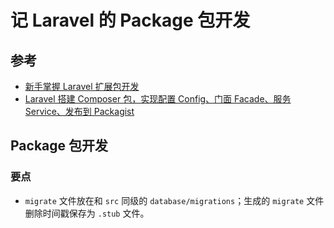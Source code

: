 # 记 Laravel 的 Package 包开发

## 参考

* [新手掌握 Laravel 扩展包开发
](https://learnku.com/articles/21831)
* [Laravel 搭建 Composer 包，实现配置 Config、门面 Facade、服务 Service、发布到 Packagist](https://learnku.com/articles/29669)

## Package 包开发

### 要点

* `migrate` 文件放在和 `src` 同级的 `database/migrations`；生成的 `migrate` 文件删除时间戳保存为 `.stub` 文件。